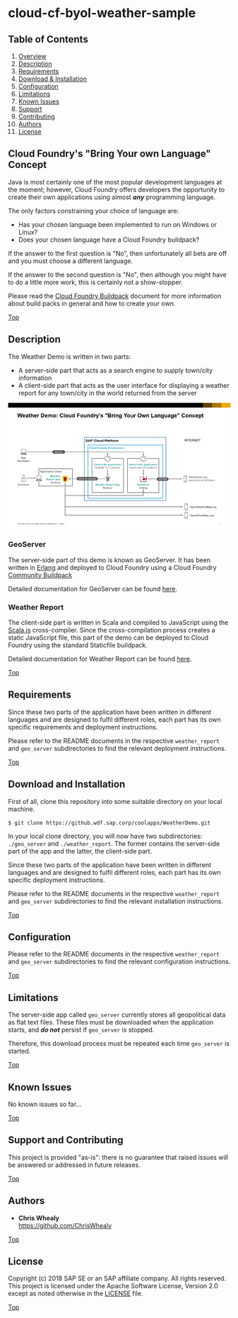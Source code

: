 # cloud-cf-byol-weather-sample

<!-- *********************************************************************** -->
<a name="contents"></a>
## Table of Contents
1. [Overview](#overview)
1. [Description](#description)
1. [Requirements](#requirements)
1. [Download & Installation](#download)
1. [Configuration](#configuration)
1. [Limitations](#limitations)
1. [Known Issues](#issues)
1. [Support](#support)
1. [Contributing](#contributing)
1. [Authors](#authors)
1. [License](#license)


<!-- *********************************************************************** -->
<a name="overview"></a>
## Cloud Foundry's "Bring Your own Language" Concept

Java is most certainly one of the most popular development languages at the moment; however, Cloud Foundry offers developers the opportunity to create their own applications using almost ***any*** programming language.

The only factors constraining your choice of language are:

* Has your chosen language been implemented to run on Windows or Linux?
* Does your chosen language have a Cloud Foundry buildpack?

If the answer to the first question is "No", then unfortunately all bets are off and you must choose a different language.

If the answer to the second question is "No", then although you might have to do a little more work, this is certainly not a show-stopper.

Please read the [Cloud Foundry Buildpack](./docs/cf_buildpacks.md) document for more information about build packs in general and how to create your own.

<a href="#contents">Top</a>

<!-- *********************************************************************** -->
<a name="description"></a>
## Description

The Weather Demo is written in two parts:

* A server-side part that acts as a search engine to supply town/city information
* A client-side part that acts as the user interface for displaying a weather report for any town/city in the world returned from the server

![Solution Diagram](./docs/Weather%20Demo%20Solution%20Diagram.png "Weather Demo Solution Diagram")

### GeoServer

The server-side part of this demo is known as GeoServer.  It has been written in [Erlang](http://www.erlang.org) and deployed to Cloud Foundry using a Cloud Foundry [Community Buildpack](https://github.com/ChrisWhealy/cf-buildpack-erlang)

Detailed documentation for GeoServer can be found [here](./geo_server/README.md).

### Weather Report

The client-side part is written in Scala and compiled to JavaScript using the [Scala.js](https://www.scala-js.org) cross-compiler.  Since the cross-compilation process creates a static JavaScript file, this part of the demo can be deployed to Cloud Foundry using the standard Staticfile buildpack.

Detailed documentation for Weather Report can be found [here](./weather_report/README.md).




<a href="#contents">Top</a>

<!-- *********************************************************************** -->
<a name="requirements"></a>
## Requirements

Since these two parts of the application have been written in different languages and are designed to fulfil different roles, each part has its own specific requirements and deployment instructions.

Please refer to the README documents in the respective `weather_report` and `geo_server` subdirectories to find the relevant deployment instructions.


<a href="#contents">Top</a>

<!-- *********************************************************************** -->
<a name="download"></a>
## Download and Installation

First of all, clone this repository into some suitable directory on your local machine.

    $ git clone https://github.wdf.sap.corp/coolapps/WeatherDemo.git

In your local clone directory, you will now have two subdirectories: `./geo_server` and `./weather_report`.  The former contains the server-side part of the app and the latter, the client-side part.

Since these two parts of the application have been written in different languages and are designed to fulfil different roles, each part has its own specific deployment instructions.  

Please refer to the README documents in the respective `weather_report` and `geo_server` subdirectories to find the relevant installation instructions.



<a href="#contents">Top</a>

<!-- *********************************************************************** -->
<a name="configuration"></a>
## Configuration

Please refer to the README documents in the respective `weather_report` and `geo_server` subdirectories to find the relevant configuration instructions.


<a href="#contents">Top</a>

<!-- *********************************************************************** -->
<a name="limitations"></a>
## Limitations

The server-side app called `geo_server` currently stores all geopolitical data as flat text files.  These files must be downloaded when the application starts, and ***do not*** persist if `geo_server` is stopped.

Therefore, this download process must be repeated each time `geo_server` is started.

<a href="#contents">Top</a>

<!-- *********************************************************************** -->
<a name="issues"></a>
## Known Issues

No known issues so far...


<a href="#contents">Top</a>

<!-- *********************************************************************** -->
<a name="support"></a>
<a name="contributing"></a>
## Support and Contributing

This project is provided "as-is": there is no guarantee that raised issues will be answered or addressed in future releases.


<a href="#contents">Top</a>

<!-- *********************************************************************** -->
<a name="authors"></a>
## Authors
+ **Chris Whealy**  
    <https://github.com/ChrisWhealy>


<a href="#contents">Top</a>

<!-- *********************************************************************** -->
<a name="license"></a>
## License

Copyright (c) 2018 SAP SE or an SAP affiliate company. All rights reserved.
This project is licensed under the Apache Software License, Version 2.0 except as noted otherwise in the [LICENSE](LICENSE) file.

<a href="#contents">Top</a>
